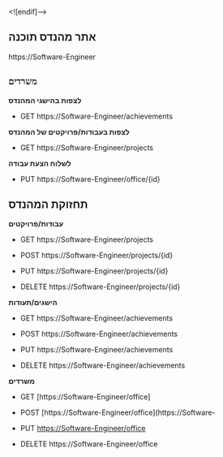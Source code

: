 <![endif]-->

## אתר מהנדס תוכנה

https://Software-Engineer

## `משרדים`
**לצפות בהישגי המהנדס**

 - GET  https://Software-Engineer/achievements

**לצפות בעבודות/פרויקטים של המהנדס**

 - GET  https://Software-Engineer/projects

**לשלוח הצעת עבודה**

 - PUT  https://Software-Engineer/office/{id}

## **תחזוקת המהנדס**

**עבודות/פרויקטים**

 - GET  https://Software-Engineer/projects
 - POST  https://Software-Engineer/projects/{id}
 - PUT  https://Software-Engineer/projects/{id}
 
 - DELETE https://Software-Engineer/projects/{id}

**הישגים/תעודות**

 - GET  https://Software-Engineer/achievements
 
 - POST  https://Software-Engineer/achievements
 
 - PUT   https://Software-Engineer/achievements
 
 - DELETE   https://Software-Engineer/achievements

**משרדים**

 
 - GET [https://Software-Engineer/office]

 - POST [https://Software-Engineer/office](https://Software-

 - PUT [https://Software-Engineer/office](https://Software-Engineer/office)
 - DELETE  https://Software-Engineer/office
